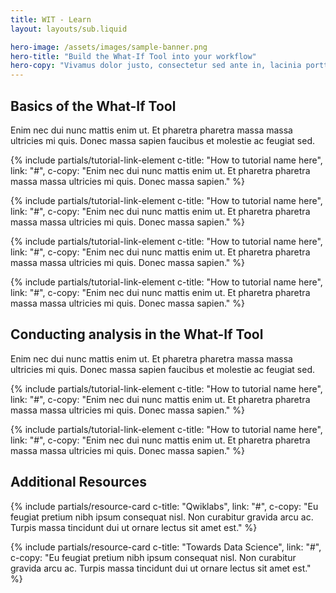 ```yaml
---
title: WIT - Learn
layout: layouts/sub.liquid

hero-image: /assets/images/sample-banner.png
hero-title: "Build the What-If Tool into your workflow"
hero-copy: "Vivamus dolor justo, consectetur sed ante in, lacinia porttitor tellus. Vestibulum neque leo, volutpat sit amet velit ut, laoreet maximus tortor. Donec pulvinar porta luctus. "
---
```


<div class="mdl-cell--8-col mdl-cell--4-col-tablet mdl-cell--4-col-phone">

## Basics of the What-If Tool

Enim nec dui nunc mattis enim ut. Et pharetra pharetra massa massa ultricies mi quis. Donec massa sapien faucibus et molestie ac feugiat sed.

{% include partials/tutorial-link-element c-title: "How to tutorial name here", link: "#",
c-copy: "Enim nec dui nunc mattis enim ut. Et pharetra pharetra massa massa ultricies mi quis. Donec massa sapien." %}

{% include partials/tutorial-link-element c-title: "How to tutorial name here", link: "#",
c-copy: "Enim nec dui nunc mattis enim ut. Et pharetra pharetra massa massa ultricies mi quis. Donec massa sapien." %}

{% include partials/tutorial-link-element c-title: "How to tutorial name here", link: "#",
c-copy: "Enim nec dui nunc mattis enim ut. Et pharetra pharetra massa massa ultricies mi quis. Donec massa sapien." %}

{% include partials/tutorial-link-element c-title: "How to tutorial name here", link: "#",
c-copy: "Enim nec dui nunc mattis enim ut. Et pharetra pharetra massa massa ultricies mi quis. Donec massa sapien." %}

## Conducting analysis in the What-If Tool

Enim nec dui nunc mattis enim ut. Et pharetra pharetra massa massa ultricies mi quis. Donec massa sapien faucibus et molestie ac feugiat sed.

{% include partials/tutorial-link-element c-title: "How to tutorial name here", link: "#",
c-copy: "Enim nec dui nunc mattis enim ut. Et pharetra pharetra massa massa ultricies mi quis. Donec massa sapien." %}

{% include partials/tutorial-link-element c-title: "How to tutorial name here", link: "#",
c-copy: "Enim nec dui nunc mattis enim ut. Et pharetra pharetra massa massa ultricies mi quis. Donec massa sapien." %}

## Additional Resources

  <div class="mdl-grid">

  {% include partials/resource-card c-title: "Qwiklabs", link: "#", c-copy: "Eu feugiat pretium nibh ipsum consequat nisl. Non curabitur gravida arcu ac. Turpis massa tincidunt dui ut ornare lectus sit amet est." %}

  {% include partials/resource-card c-title: "Towards Data Science", link: "#", c-copy: "Eu feugiat pretium nibh ipsum consequat nisl. Non curabitur gravida arcu ac. Turpis massa tincidunt dui ut ornare lectus sit amet est." %}

  </div>

</div>